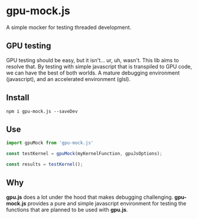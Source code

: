 # gpu-mock.js
A simple mocker for testing threaded development.

## GPU testing
GPU testing should be easy, but it isn't... ur, uh, wasn't.  This lib aims to resolve that.  By testing with simple javascript that is transpiled to GPU code, we can have the best of both worlds.  A mature debugging environment (javascript), and an accelerated environment (glsl).

## Install
`npm i gpu-mock.js --saveDev`

## Use
```js
import gpuMock from 'gpu-mock.js'

const testKernel = gpuMock(myKernelFunction, gpuJsOptions);

const results = testKernel();
```

## Why
**gpu.js** does a lot under the hood that makes debugging challenging. **gpu-mock.js** provides a pure and simple javascript environment for testing the functions that are planned to be used with **gpu.js**.
